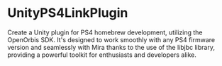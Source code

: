 # UnityPS4LinkPlugin
Create a Unity plugin for PS4 homebrew development, utilizing the OpenOrbis SDK. It's designed to work smoothly with any PS4 firmware version and seamlessly with Mira thanks to the use of the libjbc library, providing a powerful toolkit for enthusiasts and developers alike.
